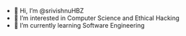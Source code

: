 - 👋 Hi, I’m @srivishnuHBZ
- 👀 I’m interested in Computer Science and Ethical Hacking
- 🌱 I’m currently learning Software Engineering


<!---
srivishnuHBZ/srivishnuHBZ is a ✨ special ✨ repository because its `README.md` (this file) appears on your GitHub profile.
You can click the Preview link to take a look at your changes.
--->
